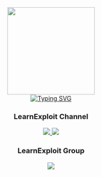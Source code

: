 <div align="center">
    <img width="200" weight="200" src="https://media.giphy.com/media/4oVVi38n85tMWNighE/giphy.gif">
</div>
<div align="center">
    <a href="https://git.io/typing-svg"><img src="https://readme-typing-svg.demolab.com?font=Fira+Code&pause=900&center=true&width=435&lines=iliya(h.r);join+our+channel;%40LearnExploit;%40Tech_Army;%3A)" alt="Typing SVG" /></a>
   </div> 
<h3 align="center" > LearnExploit Channel </h3>
<div id="badges" align="center">
    <a href="https://t.me/LearnExploit">
      <img src="https://img.shields.io/badge/Telegram-2CA5E0?style=for-the-badge&logo=telegram&logoColor=white" />
    </a>
    <a href="https://t.me/Tech_Army" align="center">
      <img src="https://img.shields.io/badge/Telegram-2CA5E0?style=for-the-badge&logo=telegram&logoColor=white" />
    </a>
    </br>
    <h3> LearnExploit Group </h3>
    <p>
    <a href="https://t.me/LearnExploit_Group"> <img src="https://github.com/Patrolavia/telegram-badge/blob/master/chat.svg" />
    </p>
